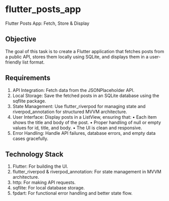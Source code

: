 # flutter_posts_app

Flutter Posts App: Fetch, Store & Display

## Objective

The goal of this task is to create a Flutter application that fetches posts from a public API, stores them locally using SQLite, and displays them in a user-friendly list format.

## Requirements

1. API Integration: Fetch data from the JSONPlaceholder API.
2. Local Storage: Save the fetched posts in an SQLite database using the sqflite package.
3. State Management: Use flutter_riverpod for managing state and riverpod_annotation for structured MVVM architecture.
4. User Interface: Display posts in a ListView, ensuring that:
 • Each item shows the title and body of the post.
 • Proper handling of null or empty values for id, title, and body.
 • The UI is clean and responsive.
5. Error Handling: Handle API failures, database errors, and empty data cases gracefully.

## Technology Stack

 1. Flutter: For building the UI.
 2. flutter_riverpod & riverpod_annotation: For state management in MVVM architecture.
 3. http: For making API requests.
 4. sqflite: For local database storage.
 5. fpdart: For functional error handling and better state flow.
